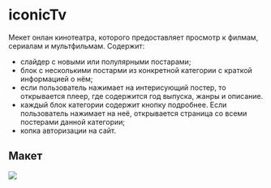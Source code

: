 # iconicTv

Мекет онлан кинотеатра, которого предоставляет просмотр к филмам, сериалам и мультфильмам. Содержит:
 - слайдер с новыми или полулярными постарами;
 - блок с несколькими постарми из конкретной категории с краткой информацией о нём;
 - если пользователь нажимает на интерисующий постер, то открывается плеер, где содержится год выпуска, жанры и описание.
 - каждый блок категории содержит кнопку подробнее. Если пользователь нажимает на неё, открывается страница со всеми постерами данной категории;
 - копка авторизации на сайт.

## Макет

![](https://github.com/Dontlikeouy/iconicTv/assets/86613662/56b4cc17-d03a-48dd-97b1-79a44b2ef7a4)

